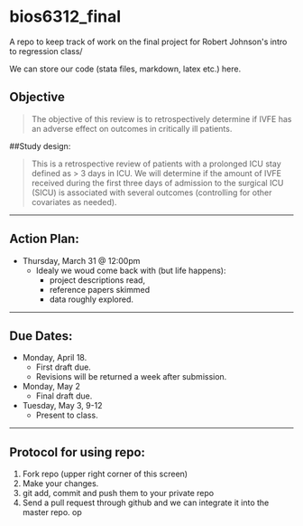 # bios6312_final

A repo to keep track of work on the final project for Robert Johnson's intro to regression class/

We can store our code (stata files, markdown, latex etc.) here. 

## Objective
> The objective of this review is to retrospectively determine if IVFE has an adverse effect on outcomes in critically ill patients.

##Study design:
> This is a retrospective review of patients with a prolonged ICU stay defined as > 3 days in ICU. We will determine if the amount of IVFE received during the first three days of admission to the surgical ICU (SICU) is associated with several outcomes (controlling for other covariates as needed).


---
## Action Plan: 

- Thursday, March 31 @ 12:00pm
    - Idealy we woud come back with (but life happens): 
        - project descriptions read, 
        - reference papers skimmed
        - data roughly explored. 

---

## Due Dates: 

- Monday, April 18.
  - First draft due. 
  - Revisions will be returned a week after submission. 
- Monday, May 2
  - Final draft due. 
- Tuesday, May 3, 9-12
  - Present to class. 

---

## Protocol for using repo: 

1. Fork repo (upper right corner of this screen)
2. Make your changes. 
3. git add, commit and push them to your private repo
4. Send a pull request through github and we can integrate it into the master repo. 
op